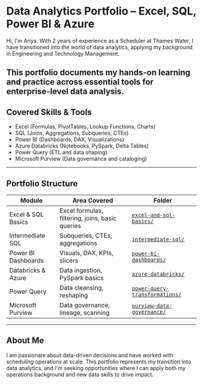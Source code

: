 # Data Analytics Portfolio – Excel, SQL, Power BI & Azure

Hi, I'm Ariya. With 2 years of experience as a Scheduler at Thames Water, I have transitioned into the world of data analytics, applying my background in Engineering and Technology Management.

This portfolio documents my hands-on learning and practice across essential tools for enterprise-level data analysis. 
---

## Covered Skills & Tools

- Excel (Formulas, PivotTables, Lookup Functions, Charts)
- SQL (Joins, Aggregations, Subqueries, CTEs)
- Power BI (Dashboards, DAX, Visualizations)
- Azure Databricks (Notebooks, PySpark, Delta Tables)
- Power Query (ETL and data shaping)
- Microsoft Purview (Data governance and cataloging)

---

##  Portfolio Structure

| Module | Area Covered | Folder |
|--------|--------------|--------|
| Excel & SQL Basics | Excel formulas, filtering, joins, basic queries | [`excel-and-sql-basics/`](./excel-and-sql-basics) |
| Intermediate SQL | Subqueries, CTEs, aggregations | [`intermediate-sql/`](./intermediate-sql) |
| Power BI Dashboards | Visuals, DAX, KPIs, slicers | [`power-bi-dashboards/`](./power-bi-dashboards) |
| Databricks & Azure | Data ingestion, PySpark basics | [`azure-databricks/`](./azure-databricks) |
| Power Query | Data cleansing, reshaping | [`power-query-transformations/`](./power-query-transformations) |
| Microsoft Purview | Data governance, lineage, scanning | [`purview-data-governance/`](./purview-data-governance) |

---

##  About Me

I am passionate about data-driven decisions and have worked with scheduling operations at scale. This portfolio represents my transition into data analytics, and I'm seeking opportunities where I can apply both my operations background and new data skills to drive impact.

